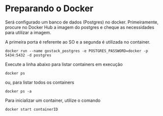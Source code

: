 # Preparando o Docker

Será configurado um banco de dados (Postgres) no docker.
Primeiramente, procure no Docker Hub a imagem do postgres e cheque as necessidades para utilizar a imagem.

A primeira porta é referente ao SO e a segunda é utilizada no container.
```
docker run --name gostack_postgres -e POSTGRES_PASSWORD=docker -p 5434:5432 -d postgres
```

Execute a linha abaixo para listar containers em execução
```
docker ps
```
ou, para listar todos os containers
```
docker ps -a
```

Para inicializar um container, utilize o comando
```
docker start containerID
```